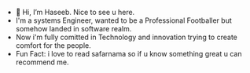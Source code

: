 - 👋 Hi, I’m Haseeb. Nice to see u here.
- I'm a systems Engineer, wanted to be a Professional Footballer but somehow landed in software realm.
- Now i'm fully comitted in Technology and innovation trying to create comfort for the people.
- Fun Fact: i love to read safarnama so if u know something great u can recommend me.

<!---
Haseeb-Ahmad10/Haseeb-Ahmad10 is a ✨ special ✨ repository because its `README.md` (this file) appears on your GitHub profile.
You can click the Preview link to take a look at your changes.
--->
